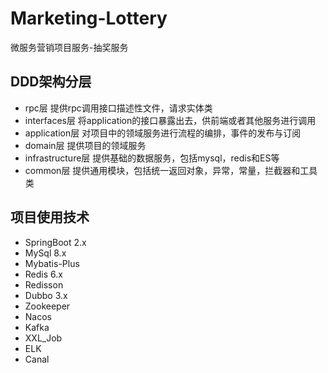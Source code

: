 # Marketing-Lottery
微服务营销项目服务-抽奖服务

## DDD架构分层
+ rpc层            提供rpc调用接口描述性文件，请求实体类
+ interfaces层     将application的接口暴露出去，供前端或者其他服务进行调用
+ application层    对项目中的领域服务进行流程的编排，事件的发布与订阅
+ domain层         提供项目的领域服务
+ infrastructure层 提供基础的数据服务，包括mysql，redis和ES等
+ common层         提供通用模块，包括统一返回对象，异常，常量，拦截器和工具类

## 项目使用技术
+ SpringBoot 2.x
+ MySql 8.x
+ Mybatis-Plus
+ Redis 6.x
+ Redisson
+ Dubbo 3.x
+ Zookeeper
+ Nacos
+ Kafka
+ XXL_Job
+ ELK
+ Canal

